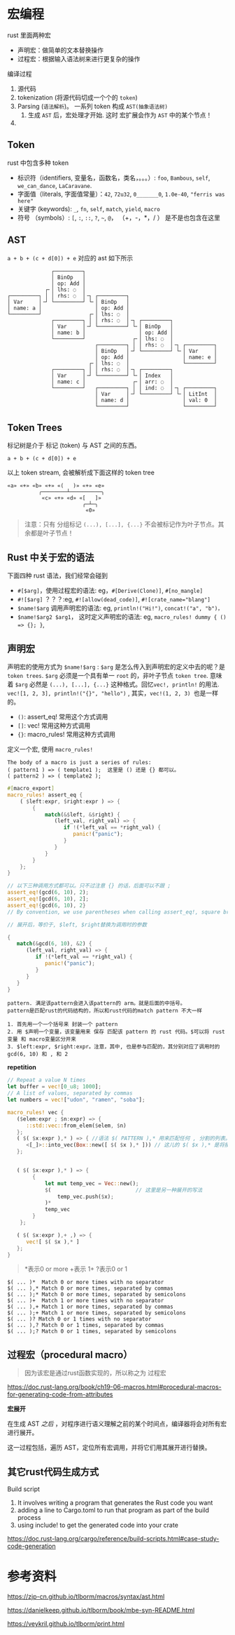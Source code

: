 # 宏编程

rust 里面两种宏

* 声明宏：做简单的文本替换操作
* 过程宏：根据输入语法树来进行更复杂的操作





编译过程

1. 源代码
2. tokenization (将源代码切成一个个的 `token`)
3. Parsing (`语法解析`)。 一系列 token 构成 `AST(抽象语法树)`
   1. 生成 `AST` 后，宏处理才开始. 这时 宏扩展会作为 `AST` 中的某个节点！
4. 



## Token

rust 中包含多种 token

* 标识符（identifiers, 变量名，函数名，类名，。。。）: `foo`, `Bambous`, `self`, `we_can_dance`, `LaCaravane`. 
* 字面值（literals, 字面值常量）：`42`, `72u32`, `0_______0`, `1.0e-40`, `"ferris was here"`
* 关键字 (keywords): `_`, `fn`, `self`, `match`, `yield`, `macro`
* 符号 （symbols）: `[`, `:`, `::`, `?`, `~`, `@`， （+，-，*，/ ） 是不是也包含在这里



## AST

`a + b + (c + d[0]) + e` 对应的 ast 如下所示

```
              ┌─────────┐
              │ BinOp   │
              │ op: Add │
            ┌╴│ lhs: ◌  │
┌─────────┐ │ │ rhs: ◌  │╶┐ ┌─────────┐
│ Var     │╶┘ └─────────┘ └╴│ BinOp   │
│ name: a │                 │ op: Add │
└─────────┘               ┌╴│ lhs: ◌  │
              ┌─────────┐ │ │ rhs: ◌  │╶┐ ┌─────────┐
              │ Var     │╶┘ └─────────┘ └╴│ BinOp   │
              │ name: b │                 │ op: Add │
              └─────────┘               ┌╴│ lhs: ◌  │
                            ┌─────────┐ │ │ rhs: ◌  │╶┐ ┌─────────┐
                            │ BinOp   │╶┘ └─────────┘ └╴│ Var     │
                            │ op: Add │                 │ name: e │
                          ┌╴│ lhs: ◌  │                 └─────────┘
              ┌─────────┐ │ │ rhs: ◌  │╶┐ ┌─────────┐
              │ Var     │╶┘ └─────────┘ └╴│ Index   │
              │ name: c │               ┌╴│ arr: ◌  │
              └─────────┘   ┌─────────┐ │ │ ind: ◌  │╶┐ ┌─────────┐
                            │ Var     │╶┘ └─────────┘ └╴│ LitInt  │
                            │ name: d │                 │ val: 0  │
                            └─────────┘                 └─────────┘
```





## Token Trees

标记树是介于 标记 (token) 与 AST 之间的东西。

```
a + b + (c + d[0]) + e
```

以上 token stream, 会被解析成下面这样的 token tree

```
«a» «+» «b» «+» «(   )» «+» «e»
          ╭────────┴──────────╮
           «c» «+» «d» «[   ]»
                        ╭─┴─╮
                         «0»
```

> 注意：只有 分组标记 `(...), [...], {...}` 不会被标记作为叶子节点。其余都是叶子节点！







## Rust 中关于宏的语法

下面四种 rust 语法，我们经常会碰到

* `#[$arg]`，使用过程宏的语法: eg，`#[Derive(Clone)]`, `#[no_mangle]`
* `#![$arg]`  ？？？:eg,  `#![allow(dead_code)]`, `#![crate_name="blang"]`
* `$name!$arg` 调用声明宏的语法:  eg,  `println!("Hi!")`, `concat!("a", "b")， `
* `$name!$arg2 $arg1`， 这时定义声明宏的语法:  eg, `macro_rules! dummy { () => {}; }`, 



## 声明宏

声明宏的使用方式为 `$name!$arg` : `$arg` 是怎么传入到声明宏的定义中去的呢？是 `token trees`. `$arg` 必须是一个具有单一 `root` 的，非叶子节点 `token tree`. 意味着 `$arg` 必然是 `(...), [...], {...}` 这种格式。回忆`vec!, println!` 的用法. `vec![1, 2, 3], println!("{}", "hello")` , 其实，`vec!(1, 2, 3) `也是一样的。

* `()`: assert_eq! 常用这个方式调用
* `[]`: vec! 常用这种方式调用
* `{}`: macro_rules! 常用这种方式调用

定义一个宏, 使用 `macro_rules!`

```
The body of a macro is just a series of rules:
( pattern1 ) => ( template1 );  这里是 () 还是 {} 都可以。
( pattern2 ) => ( template2 );
```


```rust
#[macro_export]
macro_rules! assert_eq {
    ( $left:expr, $right:expr ) => {   
        {
            match(&$left, &$right) {
               (left_val, right_val) => {
                  if !(*left_val == *right_val) {
                     panic!("panic");
                  }
               }
            }
        }
    };
}

// 以下三种调用方式都可以。只不过注意 {} 的话，后面可以不跟 ;
assert_eq!(gcd(6, 10), 2);
assert_eq![gcd(6, 10), 2];
assert_eq!{gcd(6, 10), 2}
// By convention, we use parentheses when calling assert_eq!, square brackets for vec!, and curly braces for macro_rules!.

// 展开后，等价于, $left, $right替换为调用时的参数

{
   match(&gcd(6, 10), &2) {
      (left_val, right_val) => {
         if !(*left_val == *right_val) {
            panic!("panic");
         }
      }
   }
}
```

```
pattern. 满足该pattern会进入该pattern的 arm。就是后面的中括号。
pattern是匹配rust的代码结构的，所以和rust代码的match pattern 不大一样

1. 首先用一个一个括号来 封装一个 pattern
2. 用 $声明一个变量，该变量用来 保存 匹配该 pattern 的 rust 代码。$可以将 rust变量 和 macro变量区分开来
3. $left:expr, $right:expr。注意，其中, 也是参与匹配的，其分别对应了调用时的 gcd(6, 10) 和 , 和 2
```

**repetition**

```rust
// Repeat a value N times
let buffer = vec![0_u8; 1000];
// A list of values, separated by commas
let numbers = vec!["udon", "ramen", "soba"];

macro_rules! vec {
   ($elem:expr ; $n:expr) => {
      ::std::vec::from_elem($elem, $n)
   };
   ( $( $x:expr ),* ) => { //语法 $( PATTERN ),* 用来匹配任何 , 分割的列表。用来匹配 0 or more expressions. 其中 * 表示就是 0 or more
      <[_]>::into_vec(Box::new([ $( $x ),* ])) // 这儿的 $( $x ),* 是将接收的pattern也展开。中间逗号隔开
   };


   ( $( $x:expr ),* ) => {
        {
            let mut temp_vec = Vec::new();   
            $(                           // 这里是另一种展开的写法
                temp_vec.push($x);
            )*
            temp_vec
        }
    };

   ( $( $x:expr ),+ ,) => {
      vec![ $( $x ),* ]
   };
}
```

>  *表示0 or more
>  +表示 1+
>  ?表示0 or 1

```
$( ... )*  Match 0 or more times with no separator
$( ... ),* Match 0 or more times, separated by commas
$( ... );* Match 0 or more times, separated by semicolons
$( ... )+  Match 1 or more times with no separator
$( ... ),+ Match 1 or more times, separated by commas
$( ... );+ Match 1 or more times, separated by semicolons
$( ... )? Match 0 or 1 times with no separator
$( ... ),? Match 0 or 1 times, separated by commas
$( ... );? Match 0 or 1 times, separated by semicolons
```


## 过程宏（procedural macro）

> 因为该宏是通过rust函数实现的，所以称之为 过程宏

https://doc.rust-lang.org/book/ch19-06-macros.html#procedural-macros-for-generating-code-from-attributes


**宏展开**

在生成 AST *之后* ，对程序进行语义理解之前的某个时间点，编译器将会对所有宏进行展开。

这一过程包括，遍历 AST，定位所有宏调用，并将它们用其展开进行替换。


## 其它rust代码生成方式

Build script

1. It involves writing a program that generates the Rust code you want
2. adding a line to Cargo.toml to run that program as part of the build process
3. using include! to get the generated code into your crate

https://doc.rust-lang.org/cargo/reference/build-scripts.html#case-study-code-generation 

# 参考资料

https://zjp-cn.github.io/tlborm/macros/syntax/ast.html

https://danielkeep.github.io/tlborm/book/mbe-syn-README.html

https://veykril.github.io/tlborm/print.html
